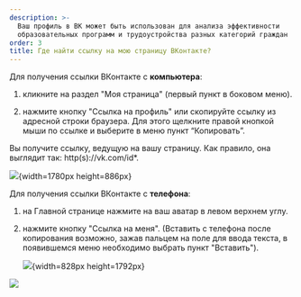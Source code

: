 ```yaml
---
description: >-
  Ваш профиль в ВК может быть использован для анализа эффективности
  образовательных программ и трудоустройства разных категорий граждан
order: 3
title: Где найти ссылку на мою страницу ВКонтакте?
---
```


Для получения ссылки ВКонтакте с **компьютера**:

1. кликните на раздел "Моя страница" (первый пункт в боковом меню).

2. нажмите кнопку "Ссылка на профиль" или скопируйте ссылку из адресной строки браузера. Для этого щелкните правой кнопкой мыши по ссылке и выберите в меню пункт “Копировать”.

Вы получите ссылку, ведущую на вашу страницу. Как правило, она выглядит так: http(s)://vk.com/id\*.

![](./gde-naiti-ssylku-na-moyu-stranicu-vkontakte.jpeg){width=1780px height=886px}



Для получения ссылки ВКонтакте с **телефона**:

1. на Главной странице нажмите на ваш аватар в левом верхнем углу.

2. нажмите кнопку "Ссылка на меня". (Вставить с телефона после копирования возможно, зажав пальцем на поле для ввода текста, в появившемся меню необходимо выбрать пункт "Вставить").

   ![](./gde-naiti-ssylku-na-moyu-stranicu-vkontakte-2.jpeg){width=828px height=1792px}

![](https://files.gitbook.com/v0/b/gitbook-x-prod.appspot.com/o/spaces/T3BdsMdYea4h0br4Lp5R/uploads/BNthL2VVTiKAzO61SQ0A/6EC7678F-94A3-4DFE-B20F-4604653A3571.jpg?alt=media&token=2082c086-04ba-4553-860a-bf84c7559bf1)
